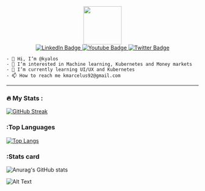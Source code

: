<div id="header" align="center">
  <img src="https://media.giphy.com/media/M9gbBd9nbDrOTu1Mqx/giphy.gif" width="100"/>
  <div id="badges">
  <a href="your-linkedin-URL">
    <img src="https://img.shields.io/badge/LinkedIn-blue?style=for-the-badge&logo=linkedin&logoColor=white" alt="LinkedIn Badge"/>
  </a>
  <a href="your-youtube-URL">
    <img src="https://img.shields.io/badge/YouTube-red?style=for-the-badge&logo=youtube&logoColor=white" alt="Youtube Badge"/>
  </a>
  <a href="your-twitter-URL">
    <img src="https://img.shields.io/badge/Twitter-blue?style=for-the-badge&logo=twitter&logoColor=white" alt="Twitter Badge"/>
  </a>
</div>
</div>

```
- 👋 Hi, I’m @kyalos
- 👀 I’m interested in Machine learning, Kubernetes and Money markets
- 🌱 I’m currently learning UI/UX and Kubernetes
- 📫 How to reach me kmarcelus92@gmail.com
```
<!---
kyalos/kyalos is a ✨ special ✨ repository because its `README.md` (this file) appears on your GitHub profile.
You can click the Preview link to take a look at your changes.
--->
---

### :fire: My Stats :
[![GitHub Streak](https://github-readme-streak-stats.herokuapp.com?user=kyalos&theme=highcontrast&date_format=M%20j%5B%2C%20Y%5D)](https://git.io/streak-stats)


### :Top Languages
[![Top Langs](https://github-readme-stats.vercel.app/api/top-langs/?username=kyalos&layout=compact&theme=vision-friendly-dark)](https://github.com/kyalos/github-readme-stats)

### :Stats card
![Anurag's GitHub stats](https://github-readme-stats.vercel.app/api?username=kyalos&show_icons=true&theme=radical&count_private=true)

![Alt Text](https://media.giphy.com/media/h1usHXc3P8XD5fVjB0/giphy-downsized-large.gif)
